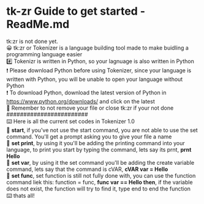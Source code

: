 # tk-zr Guide to get started - ReadMe.md
tk:zr is not done yet.
<br>
😀 tk:zr or Tokenizer is a language building tool made to make buidling a programming language easier
<br>
#️⃣ Tokenizr is written in Python, so your lagnuage is also written in Python
<br>
❗ Please download Python before using Tokenizer, since your language is written with Python, you will be unable to open your language without Python
<br>
❗ To download Python, download the latest version of Python in https://www.python.org/downloads/ and click on the latest
<br>
🔔 Remember to not remove your file or close tk:zr if your not done
<br>
########################
<br> 
⌨️ Here is all the current set codes in Tokenizer 1.0
<br>
🔗 **start**, if you've not use the start command, you are not able to use the set command. You'll get a prompt asking you to give your file a name
<br>
🔗 **set print**, by using it you'll be adding the printing command into your language, to print you start by typing the command, lets say its prnt, **prnt Hello**
<br>
🔗 **set var**, by using it the set command you'll be adding the create variable command, lets say that the command is cVAR, **cVAR var = Hello**
<br>
🔗 **set func**, set function is still not fully done with, you can use the function command liek this: function = func, **func var == Hello then**, if the variable does not exist, the function will try to find it, type end to end the function
<br>
⌨️ thats all!
